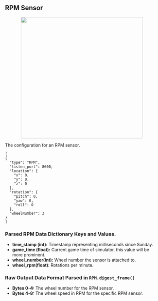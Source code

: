 ## RPM Sensor

<p align="center">
<img src="https://github.com/monoDriveIO/Client/raw/master/WikiPhotos/rpmsensor.png" width="400" height="400" />
</p>

The configuration for an RPM sensor.

```
[
{
  "type": "RPM",
  "listen_port": 8600,
  "location": {
    "x": 0,
    "y": 0,
    "z": 0
  },
  "rotation": {
    "pitch": 0,
    "yaw": 0,
    "roll": 0
  },
  "wheelNumber": 3
}
]
```

### Parsed RPM Data Dictionary Keys and Values.

- **time_stamp (int):** Timestamp representing milliseconds since Sunday.
- **game_time (float):** Current game time of simulator, this value will be more prominent.
- **wheel_number(int):** Wheel number the sensor is attached to.
- **wheel_rpm(float):** Rotations per minute.


### Raw Output Data Format Parsed in `RPM.digest_frame()`

- **Bytes 0-4:** The wheel number for the RPM sensor.
- **Bytes 4-8:** The wheel speed in RPM for the specific RPM sensor.